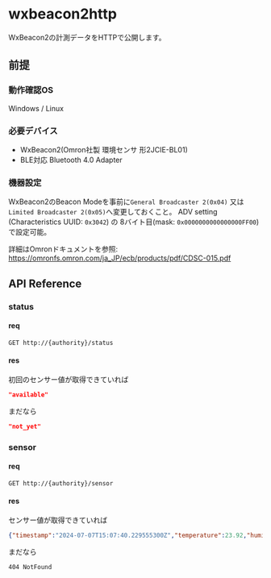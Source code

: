 # wxbeacon2http

WxBeacon2の計測データをHTTPで公開します。

## 前提

### 動作確認OS

Windows / Linux

### 必要デバイス

- WxBeacon2(Omron社製 環境センサ 形2JCIE-BL01)
- BLE対応 Bluetooth 4.0 Adapter

### 機器設定

WxBeacon2のBeacon Modeを事前に`General Broadcaster 2(0x04)` 又は `Limited Broadcaster 2(0x05)`へ変更しておくこと。
ADV setting (Characteristics UUID: `0x3042`) の 8バイト目(mask: `0x0000000000000000FF00`)で設定可能。

詳細はOmronドキュメントを参照: https://omronfs.omron.com/ja_JP/ecb/products/pdf/CDSC-015.pdf

## API Reference

### status

#### req

```
GET http://{authority}/status
```

#### res

初回のセンサー値が取得できていれば

```json
"available"
```

まだなら

```json
"not_yet"
```

### sensor

#### req

```
GET http://{authority}/sensor
```

#### res

センサー値が取得できていれば

```json
{"timestamp":"2024-07-07T15:07:40.229555300Z","temperature":23.92,"humidity":70.08,"illuminance":115,"uv_index":0.02,"pressure":1001.2,"noise":36.72,"discomfort_index":72.24,"wgbt":22.91,"battery_voltage":2.9}
```

まだなら

`404 NotFound`